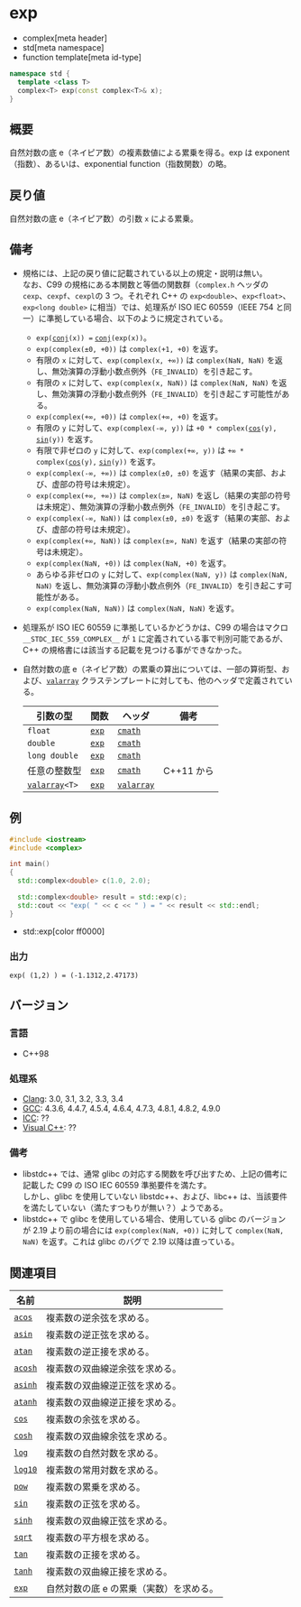 # exp
* complex[meta header]
* std[meta namespace]
* function template[meta id-type]

```cpp
namespace std {
  template <class T>
  complex<T> exp(const complex<T>& x);
}
```

## 概要
自然対数の底 e（ネイピア数）の複素数値による累乗を得る。exp は exponent（指数）、あるいは、exponential function（指数関数）の略。


## 戻り値
自然対数の底 e（ネイピア数）の引数 `x` による累乗。


## 備考
- 規格には、上記の戻り値に記載されている以上の規定・説明は無い。  
	なお、C99 の規格にある本関数と等価の関数群（`complex.h` ヘッダの `cexp`、`cexpf`、`cexpl`の 3 つ。それぞれ C++ の `exp<double>`、`exp<float>`、`exp<long double>` に相当）では、処理系が ISO IEC 60559（IEEE 754 と同一）に準拠している場合、以下のように規定されている。
	- `exp(`[`conj`](conj.md)`(x)) =` [`conj`](conj.md)`(exp(x))`。
	- `exp(complex(±0, +0))` は `complex(+1, +0)` を返す。
	- 有限の `x` に対して、`exp(complex(x, +∞))` は `complex(NaN, NaN)` を返し、無効演算の浮動小数点例外（`FE_INVALID`）を引き起こす。
	- 有限の `x` に対して、`exp(complex(x, NaN))` は `complex(NaN, NaN)` を返し、無効演算の浮動小数点例外（`FE_INVALID`）を引き起こす可能性がある。
	- `exp(complex(+∞, +0))` は `complex(+∞, +0)` を返す。
	- 有限の `y` に対して、`exp(complex(-∞, y))` は `+0 * complex(`[`cos`](/reference/cmath/cos.md)`(y),` [`sin`](/reference/cmath/sin.md)`(y))` を返す。
	- 有限で非ゼロの `y` に対して、`exp(complex(+∞, y))` は `+∞ * complex(`[`cos`](/reference/cmath/cos.md)`(y),` [`sin`](/reference/cmath/sin.md)`(y))` を返す。
	- `exp(complex(-∞, +∞))` は `complex(±0, ±0)` を返す（結果の実部、および、虚部の符号は未規定）。
	- `exp(complex(+∞, +∞))` は `complex(±∞, NaN)` を返し（結果の実部の符号は未規定）、無効演算の浮動小数点例外（`FE_INVALID`）を引き起こす。
	- `exp(complex(-∞, NaN))` は `complex(±0, ±0)` を返す（結果の実部、および、虚部の符号は未規定）。
	- `exp(complex(+∞, NaN))` は `complex(±∞, NaN)` を返す（結果の実部の符号は未規定）。
	- `exp(complex(NaN, +0))` は `complex(NaN, +0)` を返す。
	- あらゆる非ゼロの `y` に対して、`exp(complex(NaN, y))` は `complex(NaN, NaN)` を返し、無効演算の浮動小数点例外（`FE_INVALID`）を引き起こす可能性がある。
	- `exp(complex(NaN, NaN))` は `complex(NaN, NaN)` を返す。
- 処理系が ISO IEC 60559 に準拠しているかどうかは、C99 の場合はマクロ `__STDC_IEC_559_COMPLEX__` が `1` に定義されている事で判別可能であるが、C++ の規格書には該当する記載を見つける事ができなかった。
- 自然対数の底 e（ネイピア数）の累乗の算出については、一部の算術型、および、[`valarray`](/reference/valarray.md) クラステンプレートに対しても、他のヘッダで定義されている。

	| 引数の型                                  | 関数                                         | ヘッダ                               | 備考       |
	|-------------------------------------------|----------------------------------------------|--------------------------------------|------------|
	| `float`                                   | [`exp`](/reference/cmath/exp.md)             | [`cmath`](/reference/cmath.md)       |            |
	| `double`                                  | [`exp`](/reference/cmath/exp.md)             | [`cmath`](/reference/cmath.md)       |            |
	| `long double`                             | [`exp`](/reference/cmath/exp.md)             | [`cmath`](/reference/cmath.md)       |            |
	| 任意の整数型                              | [`exp`](/reference/cmath/exp.md)             | [`cmath`](/reference/cmath.md)       | C++11 から |
	| [`valarray`](/reference/valarray.md)`<T>` | [`exp`](/reference/valarray/valarray/exp.md) | [`valarray`](/reference/valarray.md) |            |


## 例
```cpp example
#include <iostream>
#include <complex>

int main()
{
  std::complex<double> c(1.0, 2.0);

  std::complex<double> result = std::exp(c);
  std::cout << "exp( " << c << " ) = " << result << std::endl;
}
```
* std::exp[color ff0000]

### 出力
```
exp( (1,2) ) = (-1.1312,2.47173)
```


## バージョン
### 言語
- C++98

### 処理系
- [Clang](/implementation.md#clang): 3.0, 3.1, 3.2, 3.3, 3.4
- [GCC](/implementation.md#gcc): 4.3.6, 4.4.7, 4.5.4, 4.6.4, 4.7.3, 4.8.1, 4.8.2, 4.9.0
- [ICC](/implementation.md#icc): ??
- [Visual C++](/implementation.md#visual_cpp): ??

### 備考
- libstdc++ では、通常 glibc の対応する関数を呼び出すため、上記の備考に記載した C99 の ISO IEC 60559 準拠要件を満たす。  
	しかし、glibc を使用していない libstdc++、および、libc++ は、当該要件を満たしていない（満たすつもりが無い？）ようである。
- libstdc++ で glibc を使用している場合、使用している glibc のバージョンが 2.19 より前の場合には `exp(complex(NaN, +0))` に対して `complex(NaN, NaN)` を返す。これは glibc のバグで 2.19 以降は直っている。


## 関連項目
| 名前                               | 説明                                      |
|------------------------------------|-------------------------------------------|
| [`acos`](acos.md)                  | 複素数の逆余弦を求める。                  |
| [`asin`](asin.md)                  | 複素数の逆正弦を求める。                  |
| [`atan`](atan.md)                  | 複素数の逆正接を求める。                  |
| [`acosh`](acosh.md)                | 複素数の双曲線逆余弦を求める。            |
| [`asinh`](asinh.md)                | 複素数の双曲線逆正弦を求める。            |
| [`atanh`](atanh.md)                | 複素数の双曲線逆正接を求める。            |
| [`cos`](cos.md)                    | 複素数の余弦を求める。                    |
| [`cosh`](cosh.md)                  | 複素数の双曲線余弦を求める。              |
| [`log`](log.md)                    | 複素数の自然対数を求める。                |
| [`log10`](log10.md)                | 複素数の常用対数を求める。                |
| [`pow`](pow.md)                    | 複素数の累乗を求める。                    |
| [`sin`](sin.md)                    | 複素数の正弦を求める。                    |
| [`sinh`](sinh.md)                  | 複素数の双曲線正弦を求める。              |
| [`sqrt`](sqrt.md)                  | 複素数の平方根を求める。                  |
| [`tan`](tan.md)                    | 複素数の正接を求める。                    |
| [`tanh`](tanh.md)                  | 複素数の双曲線正接を求める。              |
| [`exp`](/reference/cmath/exp.md)   | 自然対数の底 e の累乗（実数）を求める。   |
